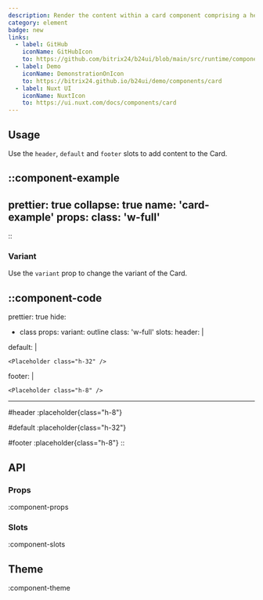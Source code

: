 ```yaml
---
description: Render the content within a card component comprising a header, body, and footer section.
category: element
badge: new
links:
  - label: GitHub
    iconName: GitHubIcon
    to: https://github.com/bitrix24/b24ui/blob/main/src/runtime/components/Card.vue
  - label: Demo
    iconName: DemonstrationOnIcon
    to: https://bitrix24.github.io/b24ui/demo/components/card
  - label: Nuxt UI
    iconName: NuxtIcon
    to: https://ui.nuxt.com/docs/components/card
---
```


## Usage

Use the `header`, `default` and `footer` slots to add content to the Card.

::component-example
---
prettier: true
collapse: true
name: 'card-example'
props:
  class: 'w-full'
---
::

### Variant

Use the `variant` prop to change the variant of the Card.

::component-code
---
prettier: true
hide:
  - class
props:
  variant: outline
  class: 'w-full'
slots:
  header: |

    <Placeholder class="h-8" />

  default: |

    <Placeholder class="h-32" />

  footer: |

    <Placeholder class="h-8" />
---

#header
:placeholder{class="h-8"}

#default
:placeholder{class="h-32"}

#footer
:placeholder{class="h-8"}
::

## API

### Props

:component-props

### Slots

:component-slots

## Theme

:component-theme
